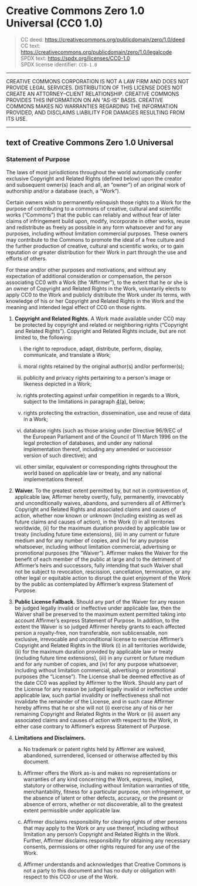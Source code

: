 # Creative Commons Zero&nbsp;1.0 Universal (CC0&nbsp;1.0)

> CC&nbsp;deed: <https://creativecommons.org/publicdomain/zero/1.0/deed>\
> CC&nbsp;text: <https://creativecommons.org/publicdomain/zero/1.0/legalcode>\
> SPDX&nbsp;text: <https://spdx.org/licenses/CC0-1.0>\
> SPDX&nbsp;license identifier: `CC0-1.0`

---

CREATIVE COMMONS CORPORATION IS NOT A LAW FIRM AND DOES NOT PROVIDE LEGAL SERVICES. DISTRIBUTION OF THIS LICENSE DOES NOT CREATE AN ATTORNEY–CLIENT RELATIONSHIP. CREATIVE COMMONS PROVIDES THIS INFORMATION ON AN “AS-IS” BASIS. CREATIVE COMMONS MAKES NO WARRANTIES REGARDING THE INFORMATION PROVIDED, AND DISCLAIMS LIABILITY FOR DAMAGES RESULTING FROM ITS USE.

---

## text of Creative Commons Zero&nbsp;1.0 Universal

### Statement of Purpose

The laws of most jurisdictions throughout the world automatically confer exclusive Copyright and Related Rights (defined below) upon the creator and subsequent owner(s) (each and all, an “owner”) of an original work of authorship and/or a database (each, a “Work”).

Certain owners wish to permanently relinquish those rights to a Work for the purpose of contributing to a commons of creative, cultural and scientific works (“Commons”) that the public can reliably and without fear of later claims of infringement build upon, modify, incorporate in other works, reuse and redistribute as freely as possible in any form whatsoever and for any purposes, including without limitation commercial purposes. These owners may contribute to the Commons to promote the ideal of a free culture and the further production of creative, cultural and scientific works, or to gain reputation or greater distribution for their Work in part through the use and efforts of others.

For these and/or other purposes and motivations, and without any expectation of additional consideration or compensation, the person associating CC0 with a Work (the “Affirmer”), to the extent that he or she is an owner of Copyright and Related Rights in the Work, voluntarily elects to apply CC0 to the Work and publicly distribute the Work under its terms, with knowledge of his or her Copyright and Related Rights in the Work and the meaning and intended legal effect of CC0 on those rights.

<ol type="1">

<li id="cc0-1.0_1">

  <b>Copyright and Related Rights.</b> A Work made available under CC0 may be protected by copyright and related or neighboring rights (“Copyright and Related Rights”). Copyright and Related Rights include, but are not limited to, the following:

<ol type="i">

<li id="cc0-1.0_1.i">

   the right to reproduce, adapt, distribute, perform, display, communicate, and translate a Work;

</li>

<li id="cc0-1.0_1.ii">

   moral rights retained by the original author(s) and/or performer(s);

</li>

<li id="cc0-1.0_1.iii">

   publicity and privacy rights pertaining to a person's image or likeness depicted in a Work;

</li>

<li id="cc0-1.0_1.iv">

   rights protecting against unfair competition in regards to a Work, subject to the limitations in paragraph&nbsp;[4(a)](<#cc0-1.0_4.a>), below;

</li>

<li id="cc0-1.0_1.v">

   rights protecting the extraction, dissemination, use and reuse of data in a Work;

</li>

<li id="cc0-1.0_1.vi">

   database rights (such as those arising under Directive&nbsp;96/9/EC of the European Parliament and of the Council of 11&nbsp;March 1996 on the legal protection of databases, and under any national implementation thereof, including any amended or successor version of such directive); and

</li>

<li id="cc0-1.0_1.vii">

   other similar, equivalent or corresponding rights throughout the world based on applicable law or treaty, and any national implementations thereof.

</li>

</ol>

<li id="cc0-1.0_2">

  <b>Waiver.</b> To the greatest extent permitted by, but not in contravention of, applicable law, Affirmer hereby overtly, fully, permanently, irrevocably and unconditionally waives, abandons, and surrenders all of Affirmer’s Copyright and Related Rights and associated claims and causes of action, whether now known or unknown (including existing as well as future claims and causes of action), in the Work (i)&nbsp;in all territories worldwide, (ii)&nbsp;for the maximum duration provided by applicable law or treaty (including future time extensions), (iii)&nbsp;in any current or future medium and for any number of copies, and (iv)&nbsp;for any purpose whatsoever, including without limitation commercial, advertising or promotional purposes (the “Waiver”). Affirmer makes the Waiver for the benefit of each member of the public at large and to the detriment of Affirmer’s heirs and successors, fully intending that such Waiver shall not be subject to revocation, rescission, cancellation, termination, or any other legal or equitable action to disrupt the quiet enjoyment of the Work by the public as contemplated by Affirmer’s express Statement of Purpose.

</li>

<li id="cc0-1.0_3">

  <b>Public License Fallback.</b> Should any part of the Waiver for any reason be judged legally invalid or ineffective under applicable law, then the Waiver shall be preserved to the maximum extent permitted taking into account Affirmer’s express Statement of Purpose. In addition, to the extent the Waiver is so judged Affirmer hereby grants to each affected person a royalty-free, non transferable, non sublicensable, non exclusive, irrevocable and unconditional license to exercise Affirmer’s Copyright and Related Rights in the Work (i)&nbsp;in all territories worldwide, (ii)&nbsp;for the maximum duration provided by applicable law or treaty (including future time extensions), (iii)&nbsp;in any current or future medium and for any number of copies, and (iv)&nbsp;for any purpose whatsoever, including without limitation commercial, advertising or promotional purposes (the “License”). The License shall be deemed effective as of the date CC0 was applied by Affirmer to the Work. Should any part of the License for any reason be judged legally invalid or ineffective under applicable law, such partial invalidity or ineffectiveness shall not invalidate the remainder of the License, and in such case Affirmer hereby affirms that he or she will not (i)&nbsp;exercise any of his or her remaining Copyright and Related Rights in the Work or (ii)&nbsp;assert any associated claims and causes of action with respect to the Work, in either case contrary to Affirmer’s express Statement of Purpose.

</li>

<li id="cc0-1.0_4">

  **Limitations and Disclaimers.**

<ol type="a">

<li id="cc0-1.0_4.a">

   No trademark or patent rights held by Affirmer are waived, abandoned, surrendered, licensed or otherwise affected by this document.

</li>

<li id="cc0-1.0_4.b">

   Affirmer offers the Work as-is and makes no representations or warranties of any kind concerning the Work, express, implied, statutory or otherwise, including without limitation warranties of title, merchantability, fitness for a particular purpose, non infringement, or the absence of latent or other defects, accuracy, or the present or absence of errors, whether or not discoverable, all to the greatest extent permissible under applicable law.

</li>

<li id="cc0-1.0_4.c">

   Affirmer disclaims responsibility for clearing rights of other persons that may apply to the Work or any use thereof, including without limitation any person’s Copyright and Related Rights in the Work. Further, Affirmer disclaims responsibility for obtaining any necessary consents, permissions or other rights required for any use of the Work.

</li>

<li id="cc0-1.0_4.d">

   Affirmer understands and acknowledges that Creative Commons is not a party to this document and has no duty or obligation with respect to this CC0 or use of the Work.

</li>

</ol>

</li>

</ol>
